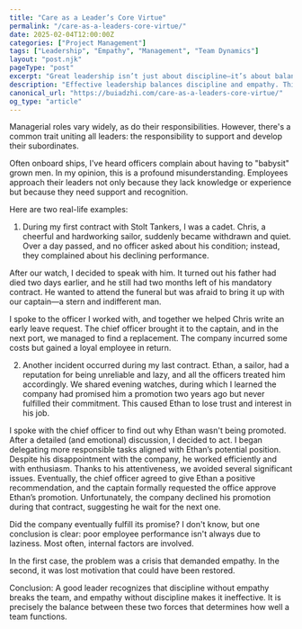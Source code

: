 ```yaml
---
title: "Care as a Leader’s Core Virtue"
permalink: "/care-as-a-leaders-core-virtue/"
date: 2025-02-04T12:00:00Z
categories: ["Project Management"]
tags: ["Leadership", "Empathy", "Management", "Team Dynamics"]
layout: "post.njk"
pageType: "post"
excerpt: "Great leadership isn’t just about discipline—it’s about balance. Learn why care and empathy are essential virtues for effective leaders."
description: "Effective leadership balances discipline and empathy. This article explores real-life examples of how care transforms workplace relationships and team performance."
canonical_url: "https://buiadzhi.com/care-as-a-leaders-core-virtue/"
og_type: "article"
---
```


Managerial roles vary widely, as do their responsibilities. However, there's a common trait uniting all leaders: the responsibility to support and develop their subordinates.

Often onboard ships, I've heard officers complain about having to "babysit" grown men. In my opinion, this is a profound misunderstanding. Employees approach their leaders not only because they lack knowledge or experience but because they need support and recognition.

Here are two real-life examples:

1) During my first contract with Stolt Tankers, I was a cadet. Chris, a cheerful and hardworking sailor, suddenly became withdrawn and quiet. Over a day passed, and no officer asked about his condition; instead, they complained about his declining performance.

After our watch, I decided to speak with him. It turned out his father had died two days earlier, and he still had two months left of his mandatory contract. He wanted to attend the funeral but was afraid to bring it up with our captain—a stern and indifferent man.

I spoke to the officer I worked with, and together we helped Chris write an early leave request. The chief officer brought it to the captain, and in the next port, we managed to find a replacement. The company incurred some costs but gained a loyal employee in return.

2) Another incident occurred during my last contract. Ethan, a sailor, had a reputation for being unreliable and lazy, and all the officers treated him accordingly. We shared evening watches, during which I learned the company had promised him a promotion two years ago but never fulfilled their commitment. This caused Ethan to lose trust and interest in his job.

I spoke with the chief officer to find out why Ethan wasn't being promoted. After a detailed (and emotional) discussion, I decided to act. I began delegating more responsible tasks aligned with Ethan’s potential position. Despite his disappointment with the company, he worked efficiently and with enthusiasm. Thanks to his attentiveness, we avoided several significant issues. Eventually, the chief officer agreed to give Ethan a positive recommendation, and the captain formally requested the office approve Ethan’s promotion. Unfortunately, the company declined his promotion during that contract, suggesting he wait for the next one.

Did the company eventually fulfill its promise? I don't know, but one conclusion is clear: poor employee performance isn't always due to laziness. Most often, internal factors are involved.

In the first case, the problem was a crisis that demanded empathy. In the second, it was lost motivation that could have been restored.

Conclusion: A good leader recognizes that discipline without empathy breaks the team, and empathy without discipline makes it ineffective. It is precisely the balance between these two forces that determines how well a team functions.

